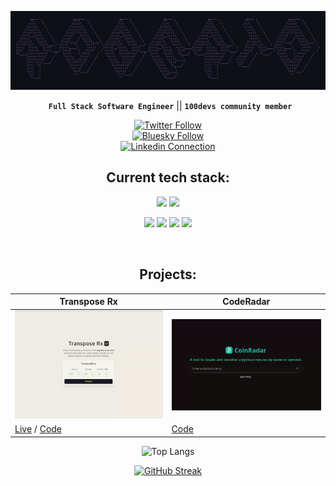 ![Banner](https://github.com/rcm-webdev/rcm-webdev/raw/main/ascii-banner.jpg)


 
<div align="center"> 

 **` Full Stack Software Engineer`** || **`100devs community member`** 
</div>


<p align="center">
  <a href="https://twitter.com/rcmwdev" target="_blank">
   <img alt="Twitter Follow" src="https://img.shields.io/badge/follow_@rcmwdev-%23000000.svg?style=for-the-badge&logo=X&logoColor=white">
  <br>
   
  </a>
  <a href="https://bsky.app/profile/rcmcodes.bsky.social">
 <img alt="Bluesky Follow" src="https://img.shields.io/badge/follow_@rcmcodes-0285FF?style=for-the-badge&logo=Bluesky&logoColor=white">
  </a>
  <br/>

  <a href="https://www.linkedin.com/in/roberto-c-murillo/">
   <img alt="Linkedin Connection" src="https://img.shields.io/badge/connect_on_linkedin-%230077B5.svg?style=for-the-badge&logo=linkedin&logoColor=white">
  </a>
  <br>

 <h2 align="center">
  Current tech stack: 
 </h2>
  
  <p align="center">
    <img src="https://img.shields.io/badge/TypeScript-007ACC?style=for-the-badge&logo=typescript&logoColor=white" />
    <img src="https://img.shields.io/badge/JavaScript-F7DF1E?style=for-the-badge&logo=javascript&logoColor=black" />
</p>

<p align="center">
    <img src="https://img.shields.io/badge/React-1B1D24?style=for-the-badge&logo=react&logoColor=61DAFB" />
    <img src="https://img.shields.io/badge/Node.js-5FA04E?style=for-the-badge&logo=node.js&logoColor=white" />
    <img src="https://img.shields.io/badge/Supabase-000000?style=for-the-badge&logo=supabase&logoColor=3DD08A">
    <img src="https://img.shields.io/badge/JWT-white?style=for-the-badge&logo=jsonwebtokens&logoColor=black"/>
    
</p>
</p>
<br>
<h2 align="center"> Projects: </h2>

| Transpose Rx | CodeRadar |
| ------------- | ------------- | 
| ![Transpose Rx](https://github.com/rcm-webdev/transposerx/raw/main/public/transposerx.gif)| ![CodeRadar](https://github.com/rcm-webdev/coin-radar/blob/main/public/assets/coinradar.gif) 
| [Live](https://transposerx.netlify.app/) / [Code](https://github.com/rcm-webdev/transposerx) |[Code](https://github.com/rcm-webdev/coin-radar) 


<div align="center">
 
![Top Langs](https://github-readme-stats.vercel.app/api/top-langs/?username=rcm-webdev&layout=compact&theme=tokyonight) 
 
</div>

<div align="center">

[![GitHub Streak](https://streak-stats.demolab.com/?user=rcm-webdev&theme=tokyonight)](https://git.io/streak-stats)
 
</div>
